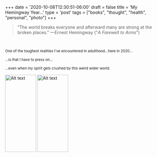 
+++
date = '2020-10-08T12:30:51-06:00'
draft = false
title = 'My Hemingway Year...'
type = 'post'
tags = ["books", "thought", "health", "personal", "photo"]
+++

> “The world breaks everyone and afterward many are strong at the broken places."  —Ernest Hemingway ("*A Farewell to Arms*")

<br /> 

<small> One of the toughest realities I’ve encountered in adulthood...here in 2020... </small> <br />

<small> ...is that I have to press on... </small> <br />

<small> ...even when my spirit gets crushed by this weird wider world. </small> <br />

<img src="https://julianwest.me/Blog/posts/images/hemingway.jpeg" alt="Alt text" width="100" height="250"> 


<img src="https://julianwest.me/Blog/posts/images/me_beardy_2020.jpeg" alt="Alt text" width="100" height="250">